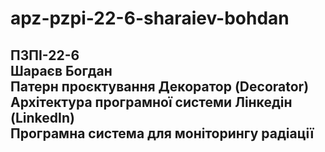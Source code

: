 # apz-pzpi-22-6-sharaiev-bohdan  
ПЗПІ-22-6  
Шараєв Богдан  
Патерн проєктування Декоратор (Decorator)  
Архітектура програмної системи Лінкедін (LinkedIn)  
Програмна система для моніторингу радіації  
---
